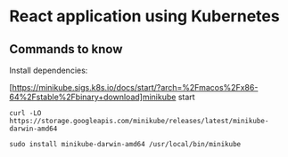 # React application using Kubernetes

## Commands to know

Install dependencies:

[https://minikube.sigs.k8s.io/docs/start/?arch=%2Fmacos%2Fx86-64%2Fstable%2Fbinary+download]minikube start

```shell
curl -LO https://storage.googleapis.com/minikube/releases/latest/minikube-darwin-amd64
```

```shell
sudo install minikube-darwin-amd64 /usr/local/bin/minikube
```
